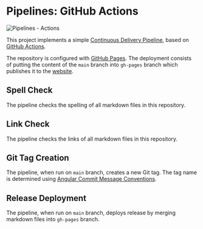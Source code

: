 # Pipelines: GitHub Actions

![Pipelines - Actions](https://github.com/slawekzachcial/pipelines-actions/workflows/Pipelines%20-%20Actions/badge.svg?branch=main)

This project implements a simple [Continuous Delivery
Pipeline](https://en.wikipedia.org/wiki/Continuous_delivery), based on [GitHub
Actions](https://docs.github.com/en/free-pro-team@latest/actions).

The repository is configured with [GitHub Pages](https://pages.github.com/).
The deployment consists of putting the content of the `main` branch into
`gh-pages` branch which publishes it to the [website](https://slawekzachcial.github.io/pipelines-actions/).

## Spell Check

The pipeline checks the spelling of all markdown files in this repository.

## Link Check

The pipeline checks the links of all markdown files in this repository.

## Git Tag Creation

The pipeline, when run on `main` branch, creates a new Git tag. The tag name is
determined using [Angular Commit Message
Conventions](https://github.com/angular/angular.js/blob/master/DEVELOPERS.md#-git-commit-guidelines).

## Release Deployment

The pipeline, when run on `main` branch, deploys release by merging markdown
files into `gh-pages` branch.